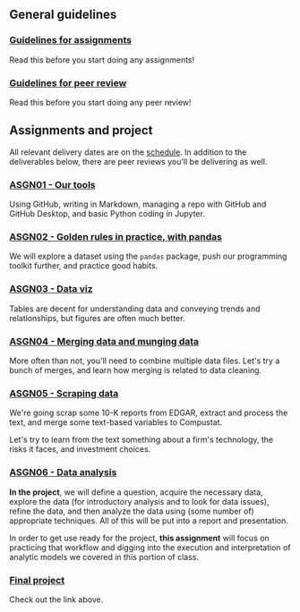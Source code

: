 
## General guidelines

### [Guidelines for assignments](guidelines-asgn.html)

Read this before you start doing any assignments!

### [Guidelines for peer review](guidelines-peerreview.html)

Read this before you start doing any peer review!

## Assignments and project

All relevant delivery dates are on the [schedule](https://ledatascifi.github.io/#schedule). In addition to the deliverables below, there are peer reviews you'll be delivering as well. 

### [ASGN01 - Our tools](asgn01.html)

Using GitHub, writing in Markdown, managing a repo with GitHub and GitHub Desktop, and basic Python coding in Jupyter.

### [ASGN02 - Golden rules in practice, with pandas](asgn02.html)

We will explore a dataset using the `pandas` package, push our programming toolkit further, and practice good habits.

### [ASGN03 - Data viz](asgn03.html)

Tables are decent for understanding data and conveying trends and relationships, but figures are often much better. 

### [ASGN04 - Merging data and munging data](asgn04.html)

More often than not, you'll need to combine multiple data files. Let's try a bunch of merges, and learn how merging is related to data cleaning.

### [ASGN05 - Scraping data](asgn05.html)

We're going scrap some 10-K reports from EDGAR, extract and process the text, and merge some text-based variables to Compustat.

Let's try to learn from the text something about a firm's technology, the risks it faces, and investment choices.

### [ASGN06 - Data analysis](asgn06.html)

**In the project**, we will define a question, acquire the necessary data, explore the data (for introductory analysis and to look for data issues), refine the data, and then analyze the data using (some number of) appropriate techniques. All of this will be put into a report and presentation.

In order to get use ready for the project, **this assignment** will focus on practicing that workflow and digging into the execution and interpretation of analytic models we covered in this portion of class.

### [Final project](project.html)

Check out the link above. 

